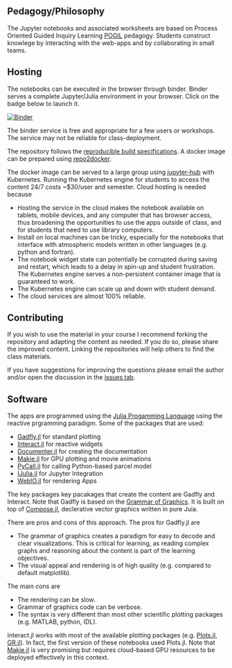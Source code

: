 ## Pedagogy/Philosophy
The Jupyter notebooks and associated worksheets are based on Process Oriented Guided Inquiry Learning [POGIL](https://pogil.org/) pedagogy. Students construct knowlege by interacting with the web-apps and by collaborating in small teams. 

## Hosting
The notebooks can be executed in the browser through binder. Binder serves a complete Jupyter/Julia environment in your browser. Click on the badge below to launch it.

[![Binder](https://mybinder.org/badge_logo.svg)](https://mybinder.org/v2/gh/mdpetters/Atmospheric-Physics-Notebooks.git/master)

The binder service is free and appropriate for a few users or workshops. The service may not be reliable for class-deployment.

The repository follows the [reproducible build specifications](https://repo2docker.readthedocs.io/en/latest/specification.html). A docker image can be prepared using [repo2docker](https://repo2docker.readthedocs.io/en/latest/).

The docker image can be served to a large group using [jupyter-hub](https://zero-to-jupyterhub.readthedocs.io/en/latest/index.html) with Kubernetes. Running the Kubernetes engine for students to access the content 24/7 costs ~\$30/user and semester. Cloud hosting is needed because 

* Hosting the service in the cloud makes the notebook available on tablets, mobile devices, and any computer that has browser access, thus broadening the opportunities to use the apps outside of class, and for students that need to use library computers.
* Install on local machines can be tricky, especially for the notebooks that interface with atmospheric models written in other languages (e.g. python and fortran). 
* The notebook widget state can potentially be corrupted during saving and restart,  which leads to a delay in spin-up and student frustration. The Kubernetes engine serves a non-persistent container image that is guaranteed to work.
* The Kubernetes engine can scale up and down with student demand.
* The cloud services are almost 100% reliable.
 
## Contributing
If you wish to use the material in your course I recommend forking the repository and adapting the content as needed. If you do so, please share the improved content. Linking the repositories will help others to find the class materials.

If you have suggestions for improving the questions please email the author and/or open the discussion in the [issues tab](https://github.com/mdpetters/Atmospheric-Physics-Notebooks/issues).

## Software
The apps are programmed using the [Julia Progamming Language](https://julialang.org/) using the reactive prgramming paradigm. Some of the packages that are used:

* [Gadfly.jl](http://gadflyjl.org/stable/) for standard plotting
* [Interact.jl](https://juliagizmos.github.io/Interact.jl/stable/) for reactive widgets
* [Documenter.jl](https://juliadocs.github.io/Documenter.jl/stable/) for creating the documentation
* [Makie.jl](http://makie.juliaplots.org/stable/) for GPU plotting and movie animations
* [PyCall.jl](https://github.com/JuliaPy/PyCall.jl) for calling Python-based parcel model
* [IJulia.jl](https://github.com/JuliaLang/IJulia.jl) for Jupyter Integration
* [WebIO.jl](https://github.com/JuliaGizmos/WebIO.jl) for rendering Apps

The key packages key pacakages that create the content are Gadfly and Interact.  Note that Gadfly is based on the [Grammar of Graphics](https://www.amazon.com/Grammar-Graphics-Statistics-Computing/dp/0387245448). It is built on top of [Compose.jl](https://giovineitalia.github.io/Compose.jl/stable/), declerative vector graphics written in pure Juia. 

There are pros and cons of this approach. The pros for Gadfly.jl are

* The grammar of graphics creates a paradigm for easy to decode and clear visualizations. This is critical for learning, as reading complex graphs and reasoning about the content is part of the learning objectives.
* The visual appeal and rendering is of high quality (e.g. compared to default matplotlib). 

The main cons are 
* The rendering can be slow.
* Grammar of graphics code can be verbose.
* The syntax is very different than most other scientific plotting packages (e.g. MATLAB, python, IDL).

Interact.jl works with most of the available plotting packages (e.g. [Plots.jl](http://docs.juliaplots.org/latest/), [GR.jl](https://github.com/jheinen/GR.jl)). In fact, the
first version of these notebooks used Plots.jl. Note that [Makie.jl](http://makie.juliaplots.org/stable/) is very promising but requires cloud-based GPU resources to be deployed effectively in this context.